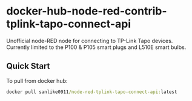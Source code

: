 # docker-hub-node-red-contrib-tplink-tapo-connect-api

Unofficial node-RED node for connecting to TP-Link Tapo devices. Currently limited to the P100 & P105 smart plugs and L510E smart bulbs.

## Quick Start

To pull from docker hub:

```cmd
docker pull sanlike0911/node-red-tplink-tapo-connect-api:latest
```

